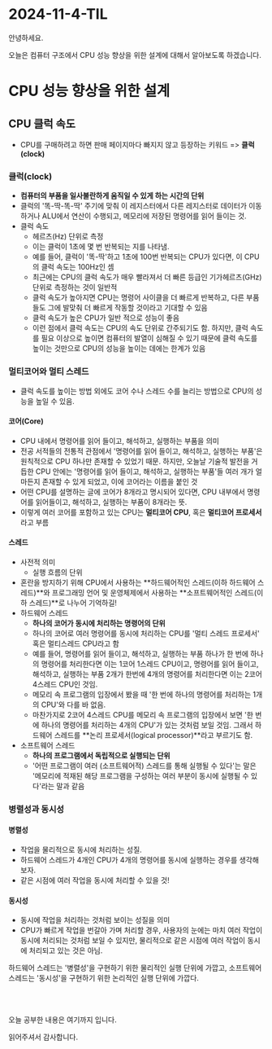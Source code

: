 # 2024-11-4-TIL

안녕하세요.

오늘은 컴퓨터 구조에서 CPU 성능 향상을 위한 설계에 대해서 알아보도록 하겠습니다.

# CPU 성능 향상을 위한 설계

## CPU 클럭 속도

- CPU를 구매하려고 하면 판매 페이지마다 빠지지 않고 등장하는 키워드 => **클럭(clock)**

### 클럭(clock)

- **컴퓨터의 부품을 일사불란하게 움직일 수 있게 하는 시간의 단위**
- 클럭의 '똑-딱-똑-딱' 주기에 맞춰 이 레지스터에서 다른 레지스터로 데이터가 이동하거나 ALU에서 연산이 수행되고, 메모리에 저장된 명령어를 읽어 들이는 것.
- 클럭 속도
  - 헤르츠(Hz) 단위로 측정
  - 이는 클럭이 1초에 몇 번 반복되는 지를 나타냄.
  - 예를 들어, 클럭이 '똑-딱'하고 1초에 100번 반복되는 CPU가 있다면, 이 CPU의 클럭 속도는 100Hz인 셈
  - 최근에는 CPU의 클럭 속도가 매우 빨라져서 더 빠른 등급인 기가헤르츠(GHz) 단위로 측정하는 것이 일반적
  - 클럭 속도가 높아지면 CPU는 명령어 사이클을 더 빠르게 반복하고, 다른 부품들도 그에 발맞춰 더 빠르게 작동할 것이라고 기대할 수 있음
  - 클럭 속도가 높은 CPU가 일반 적으로 성능이 좋음
  - 이런 점에서 클럭 속도는 CPU의 속도 단위로 간주되기도 함. 하지만, 클럭 속도를 필요 이상으로 높이면 컴퓨터의 발열이 심해질 수 있기 때문에 클럭 속도를 높이는 것만으로 CPU의 성능을 높이는 데에는 한계가 있음

### 멀티코어와 멀티 스레드

- 클럭 속도를 높이는 방법 외에도 코어 수나 스레드 수를 늘리는 방법으로 CPU의 성능을 높일 수 있음.

#### 코어(Core)

- CPU 내에서 명령어를 읽어 들이고, 해석하고, 실행하는 부품을 의미
- 전공 서적들의 전통적 관점에서 '명령어를 읽어 들이고, 해석하고, 실행하는 부품'은 원칙적으로 CPU 하나만 존재할 수 있었기 때문. 하지만, 오늘날 기술적 발전을 거듭한 CPU 안에는 '명령어를 읽어 들이고, 해석하고, 실행하는 부품'들 여러 개가 얼마든지 존재할 수 있게 되었고, 이에 코어라는 이름을 붙인 것
- 어떤 CPU를 설명하는 글에 코어가 8개라고 명시되어 있다면, CPU 내부에서 명령어를 읽어들이고, 해석하고, 실행하는 부품이 8개라는 뜻.
- 이렇게 여러 코어를 포함하고 있는 CPU는 **멀티코어 CPU**, 혹은 **멀티코어 프로세서**라고 부름

#### 스레드

- 사전적 의미
  - 실행 흐름의 단위
- 혼란을 방지하기 위해 CPU에서 사용하는 **하드웨어적인 스레드(이하 하드웨어 스레드)**와 프로그래밍 언어 및 운영체제에서 사용하는 **소프트웨어적인 스레드(이하 스레드)**로 나누어 기억하길!
- 하드웨어 스레드
  - **하나의 코어가 동시에 처리하는 명령어의 단위** 
  - 하나의 코어로 여러 명령어를 동시에 처리하는 CPU를 '멀티 스레드 프로세서' 혹은 멀티스레드 CPU라고 함
  - 예를 들어, 명령어를 읽어 들이고, 해석하고, 실행하는 부품 하나가 한 번에 하나의 명령어를 처리한다면 이는 1코어 1스레드 CPU이고, 명령어를 읽어 들이고, 해석하고, 실행하는 부품 2개가 한번에 4개의 명령어를 처리한다면 이는 2코어 4스레드 CPU인 것임.
  - 메모리 속 프로그램의 입장에서 봤을 때 '한 번에 하나의 명령어를 처리하는 1개의 CPU'와 다를 바 없음.
  - 마찬가지로 2코어 4스레드 CPU를 메모리 속 프로그램의 입장에서 보면 '한 번에 하나의 명령어를 처리하는 4개의 CPU'가 있는 것처럼 보일 것임. 그래서 하드웨어 스레드를 **논리 프로세서(logical processor)**라고 부르기도 함.
- 소프트웨어 스레드
  - **하나의 프로그램에서 독립적으로 실행되는 단위**
  - '어떤 프로그램이 여러 (소프트웨어적) 스레드를 통해 실행될 수 있다'는 말은 '메모리에 적재된 해당 프로그램을 구성하는 여러 부분이 동시에 실행될 수 있다'라는 말과 같음

### 병렬성과 동시성 

#### 병렬성

- 작업을 물리적으로 동시에 처리하는 성질.
- 하드웨어 스레드가 4개인 CPU가 4개의 명령어를 동시에 실행하는 경우를 생각해보자.
- 같은 시점에 여러 작업을 동시에 처리할 수 있을 것!

#### 동시성

- 동시에 작업을 처리하는 것처럼 보이는 성질을 의미
- CPU가 빠르게 작업을 번갈아 가며 처리할 경우, 사용자의 눈에는 마치 여러 작업이 동시에 처리되는 것처럼 보일 수 있지만, 물리적으로 같은 시점에 여러 작업이 동시에 처리되고 있는 것은 아님.

하드웨어 스레드는 '병렬성'을 구현하기 위한 물리적인 실행 단위에 가깝고, 소프트웨어 스레드는 '동시성'을 구현하기 위한 논리적인 실행 단위에 가깝다.

<br/>

<br/>

오늘 공부한 내용은 여기까지 입니다.

읽어주셔서 감사합니다.







